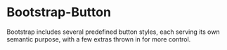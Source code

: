 # Bootstrap-Button
Bootstrap includes several predefined button styles, each serving its own semantic purpose, with a few extras thrown in for more control.
